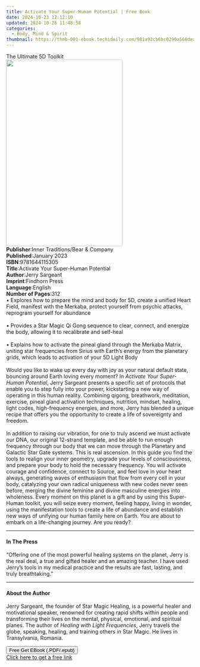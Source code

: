 ```yaml
---
title: Activate Your Super-Human Potential | Free Book
date: 2024-10-23 12:12:10
updated: 2024-10-26 11:48:58
categories:
  - Body, Mind & Spirit
thumbnail: https://thmb-001-ebook.techidaily.com/981a92cb6bc0290a566deadd3e19401cd6071d94556677172f7d33f24844af2d.jpg
---
```

<main id="book-container">
  <div class="flex flex-col">
    <div class="book-brief flex-1 py-6 px-4 sm:p-6 md:py-10 md:px-8">
      <!-- brief-->
      <div class="book-brief-main">The Ultimate 5D Toolkit</div>
    </div>
    <div
      class="book-meta-info flex-1 grid gap-4 col-start-1 col-end-3 row-start-1 sm:mb-6 sm:grid-cols-4 lg:gap-6 lg:col-start-2 lg:row-end-6 lg:row-span-6 lg:mb-0"
    >
      <div
        class="book-meta-info-left place-content-center mt-4 p-4 text-sm leading-6 col-start-2 col-span-2 dark:text-slate-400"
      >
        <img
          class="w-full h-500 object-cover rounded-lg sm:h-255 sm:col-span-2 lg:col-span-full"
          src="https://img-001-ebook.techidaily.com/4eed83c4e360bfb03e7660def1487bc682cdda7672deb63d870c3be9fa77fe98.jpg"
          alt=""
          width="312"
          height="500"
        />
      </div>
      <div
        class="book-meta-info-right mt-2 col-start-1 row-start-2 col-span-3 self-center"
      >
        <!-- meta data  -->
        <div class="flex flex-col px-4 md:px-8">
          <div class="flex-1">
            <strong>Publisher</strong>:<span class="px-2"
              >Inner Traditions/Bear &amp; Company</span
            >
          </div>
          <div class="flex-1">
            <strong>Published</strong>:<span class="px-2">January 2023</span>
          </div>
          <div class="flex-1">
            <strong>ISBN</strong>:<span class="px-2">9781644115305</span>
          </div>
          <div class="flex-1">
            <strong>Title</strong>:<span class="px-2"
              >Activate Your Super-Human Potential</span
            >
          </div>
          <div class="flex-1">
            <strong>Author</strong>:<span class="px-2">Jerry Sargeant</span>
          </div>
          <div class="flex-1">
            <strong>Imprint</strong>:<span class="px-2">Findhorn Press</span>
          </div>
          <div class="flex-1">
            <strong>Language</strong>:<span class="px-2">English</span>
          </div>
          <div class="flex-1">
            <strong>Number of Pages</strong>:<span class="px-2">312</span>
          </div>
        </div>
      </div>
    </div>
    <div class="book-description flex-1 py-6 px-4 sm:p-6 md:py-10 md:px-8">
      <div class="book-description-main">
        <div accordion-content="" id="description">
          • Explores how to prepare the mind and body for 5D, create a unified
          Heart Field, manifest with the Merkaba, protect yourself from psychic
          attacks, reprogram yourself for abundance <br /><br />• Provides a
          Star Magic Qi Gong sequence to clear, connect, and energize the body,
          allowing it to recalibrate and self-heal <br /><br />• Explains how to
          activate the pineal gland through the Merkaba Matrix, uniting star
          frequencies from Sirius with Earth’s energy from the planetary grids,
          which leads to activation of your 5D Light Body <br /><br />Would you
          like to wake up every day with joy as your natural default state,
          bouncing around Earth loving every moment? In
          <i>Activate Your Super-Human Potential</i>, Jerry Sargeant presents a
          specific set of protocols that enable you to step fully into your
          power, kickstarting a new way of operating in this human reality.
          Combining qigong, breathwork, meditation, exercise, pineal gland
          activation techniques, nutrition, mindset, healing, light codes,
          high-frequency energies, and more, Jerry has blended a unique recipe
          that offers you the opportunity to create a life of sovereignty and
          freedom. <br /><br />In addition to raising our vibration, for one to
          truly ascend we must activate our DNA, our original 12-strand
          template, and be able to run enough frequency through our body that we
          can move through the Planetary and Galactic Star Gate systems. This is
          real ascension. In this guide you find the tools to realign your inner
          geometry, upgrade your levels of consciousness, and prepare your body
          to hold the necessary frequency. You will activate courage and
          confidence, connect to Source, and feel love in your heart always,
          generating waves of enthusiasm that flow from every cell in your body,
          catalyzing your own radical uniqueness with new codes never seen
          before, merging the divine feminine and divine masculine energies into
          wholeness. Every moment on this planet is a gift and by using this
          Super-Human toolkit, you will seize every moment, feeling happy,
          living in wonder, using the manifestation tools to create a life of
          abundance and establish new ways of unifying our human family here on
          Earth. You are about to embark on a life-changing journey. Are you
          ready?
        </div>
        <div class="accordion-fader"></div>
      </div>
    </div>
    <div class="book-excerpts flex-1 py-6 px-4 sm:p-6 md:py-10 md:px-8">
      <!-- excerpts-->
      <div class="book-excerpts-main">
        <hr />
        <h4 class="placeholder placeholder-heading">
          <span>In The Press</span>
        </h4>
        <p>
          “Offering one of the most powerful healing systems on the planet,
          Jerry is the real deal, a true and gifted healer and an amazing
          teacher. I have used Jerry’s tools in my medical practice and the
          results are fast, lasting, and truly breathtaking.”
        </p>
      </div>
    </div>
    <div class="book-about-author flex-1 py-6 px-4 sm:p-6 md:py-10 md:px-8">
      <!-- about author-->
      <div class="book-main-author-main">
        <hr />
        <h4 class="placeholder placeholder-heading">
          <span>About the Author</span>
        </h4>
        <p>
          Jerry Sargeant, the founder of Star Magic Healing, is a powerful
          healer and motivational speaker, renowned for creating rapid shifts
          within people and transforming their lives on the mental, physical,
          emotional, and spiritual planes. The author of
          <i>Healing with Light Frequencies</i>, Jerry travels the globe,
          speaking, healing, and training others in Star Magic. He lives in
          Transylvania, Romania.
        </p>
      </div>
    </div>
    <div class="book-free-get flex-1 py-6 px-4 sm:p-6 md:py-10 md:px-8">
      <button
        id="btn-free-get"
        class="bg-blue-500 hover:bg-blue-700 text-white font-bold py-2 px-4 rounded"
      >
        Free Get EBook (.PDF/.epub)
      </button>
      <div id="countdown-display" class="px-2 text-lg mt-2"></div>
      <a
        id="free-link"
        class="hidden bg-blue-500 hover:bg-blue-700 text-white font-bold py-2 px-4 rounded"
        href="https://www.ebooks.com/en-us/book/210410935/activate-your-super-human-potential/jerry-sargeant/"
        target="_blank"
        >Click here to get a free link</a
      >
    </div>
    <script>
      let countdownTime = 0;
      let countdownInterval = null;
      document
        .getElementById('btn-free-get')
        .addEventListener('click', startCountdown);
      function startCountdown() {
        countdownTime = new Date().getTime() + 60000 * 3;
        countdownInterval = setInterval(updateCountdown, 1000);
        document.getElementById('btn-free-get').disabled = true;
        document
          .getElementById('btn-free-get')
          .classList.add('bg-gray-500', 'cursor-not-allowed');
      }
      function updateCountdown() {
        let currentTime = new Date().getTime();
        let timeLeft = countdownTime - currentTime;
        let secondsLeft = Math.floor(timeLeft / 1000);
        document.getElementById('countdown-display').innerHTML =
          `Remaining time: ${secondsLeft} seconds.`;
        if (secondsLeft <= 0) {
          clearInterval(countdownInterval);
          document.getElementById('btn-free-get').classList.add('hidden');
          document.getElementById('free-link').classList.remove('hidden');
          document.getElementById('countdown-display').innerHTML = '';
        }
      }
    </script>
  </div>
</main>
